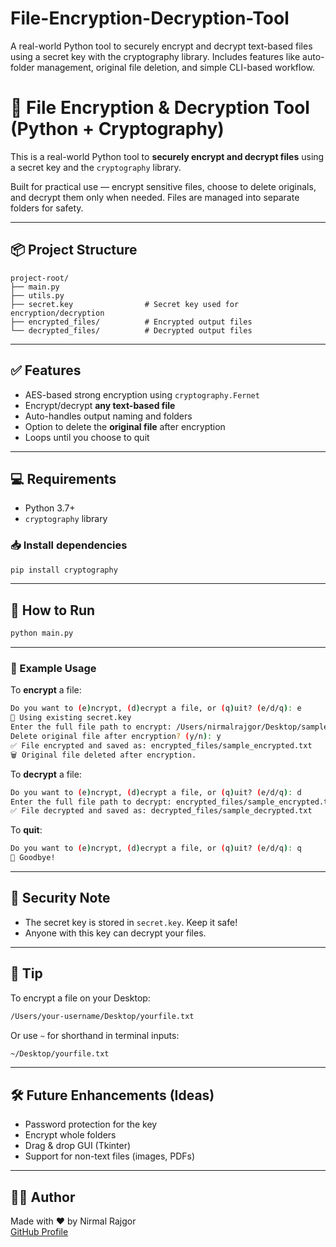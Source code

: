 # File-Encryption-Decryption-Tool
A real-world Python tool to securely encrypt and decrypt text-based files using a secret key with the cryptography library. Includes features like auto-folder management, original file deletion, and simple CLI-based workflow.

# 🔐 File Encryption & Decryption Tool (Python + Cryptography)

This is a real-world Python tool to **securely encrypt and decrypt files** using a secret key and the `cryptography` library.

Built for practical use — encrypt sensitive files, choose to delete originals, and decrypt them only when needed. Files are managed into separate folders for safety.

---

## 📦 Project Structure

```
project-root/
├── main.py
├── utils.py
├── secret.key                # Secret key used for encryption/decryption
├── encrypted_files/          # Encrypted output files
└── decrypted_files/          # Decrypted output files
```

---

## ✅ Features

- AES-based strong encryption using `cryptography.Fernet`
- Encrypt/decrypt **any text-based file**
- Auto-handles output naming and folders
- Option to delete the **original file** after encryption
- Loops until you choose to quit

---

## 💻 Requirements

- Python 3.7+
- `cryptography` library

### 📥 Install dependencies

```bash
pip install cryptography
```

---

## 🚀 How to Run

```bash
python main.py
```

---

### 🧪 Example Usage

To **encrypt** a file:

```bash
Do you want to (e)ncrypt, (d)ecrypt a file, or (q)uit? (e/d/q): e
🔑 Using existing secret.key
Enter the full file path to encrypt: /Users/nirmalrajgor/Desktop/sample.txt
Delete original file after encryption? (y/n): y
✅ File encrypted and saved as: encrypted_files/sample_encrypted.txt
🗑️ Original file deleted after encryption.
```

To **decrypt** a file:

```bash
Do you want to (e)ncrypt, (d)ecrypt a file, or (q)uit? (e/d/q): d
Enter the full file path to decrypt: encrypted_files/sample_encrypted.txt
✅ File decrypted and saved as: decrypted_files/sample_decrypted.txt
```

To **quit**:

```bash
Do you want to (e)ncrypt, (d)ecrypt a file, or (q)uit? (e/d/q): q
👋 Goodbye!
```

---

## 🔐 Security Note

- The secret key is stored in `secret.key`. Keep it safe!  
- Anyone with this key can decrypt your files.

---

## 📌 Tip

To encrypt a file on your Desktop:

```bash
/Users/your-username/Desktop/yourfile.txt
```

Or use `~` for shorthand in terminal inputs:
```bash
~/Desktop/yourfile.txt
```

---

## 🛠 Future Enhancements (Ideas)

- Password protection for the key
- Encrypt whole folders
- Drag & drop GUI (Tkinter)
- Support for non-text files (images, PDFs)

---

## 👨‍💻 Author

Made with ❤️ by Nirmal Rajgor  
[GitHub Profile](https://github.com/Nirmal2509)
